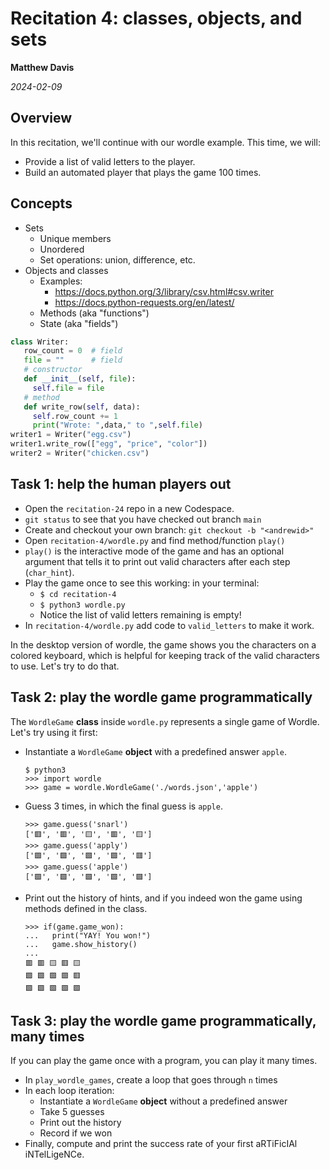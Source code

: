 # Recitation 4: classes, objects, and sets

__Matthew Davis__

_2024-02-09_

## Overview

In this recitation, we'll continue with our wordle example. This time, we will:

* Provide a list of valid letters to the player.
* Build an automated player that plays the game 100 times.

## Concepts

* Sets
  * Unique members
  * Unordered
  * Set operations: union, difference, etc.
* Objects and classes
  * Examples:
    * https://docs.python.org/3/library/csv.html#csv.writer
    * https://docs.python-requests.org/en/latest/ 
  * Methods (aka "functions")
  * State (aka "fields")

```python
class Writer:
   row_count = 0  # field
   file = ""      # field
   # constructor
   def __init__(self, file):
     self.file = file
   # method
   def write_row(self, data):
     self.row_count += 1
     print("Wrote: ",data," to ",self.file)
writer1 = Writer("egg.csv")
writer1.write_row(["egg", "price", "color"])
writer2 = Writer("chicken.csv")
```

## Task 1: help the human players out

* Open the `recitation-24` repo in a new Codespace.
* `git status` to see that you have checked out branch `main`
* Create and checkout your own branch: `git checkout -b "<andrewid>"`
* Open `recitation-4/wordle.py` and find method/function `play()`
* `play()` is the interactive mode of the game and has an optional argument that tells it to print out valid characters after each step (`char_hint`).
* Play the game once to see this working: in your terminal:
  * `$ cd recitation-4`
  * `$ python3 wordle.py`
  * Notice the list of valid letters remaining is empty!
* In `recitation-4/wordle.py` add code to `valid_letters` to make it work.

In the desktop version of wordle, the game shows you the characters on a colored keyboard, which is helpful for keeping track of the valid characters to use. Let's try to do that. 

## Task 2: play the wordle game programmatically

The `WordleGame` __class__ inside `wordle.py` represents a single game of Wordle. Let's try using it first:

* Instantiate a `WordleGame` __object__ with a predefined answer `apple`.
  ```
  $ python3
  >>> import wordle
  >>> game = wordle.WordleGame('./words.json','apple')
  ```
* Guess 3 times, in which the final guess is `apple`.
  ```
  >>> game.guess('snarl')
  ['🟥', '🟥', '🟨', '🟥', '🟨']
  >>> game.guess('apply')
  ['🟩', '🟩', '🟩', '🟩', '🟥']
  >>> game.guess('apple')
  ['🟩', '🟩', '🟩', '🟩', '🟩']
  ```
* Print out the history of hints, and if you indeed won the game using methods defined in the class.
  ```
  >>> if(game.game_won):
  ...   print("YAY! You won!")
  ...   game.show_history()
  ...
  🟥 🟥 🟨 🟥 🟨
  🟩 🟩 🟩 🟩 🟥
  🟩 🟩 🟩 🟩 🟩
  ```

## Task 3: play the wordle game programmatically, many times

If you can play the game once with a program, you can play it many times. 

* In `play_wordle_games`, create a loop that goes through `n` times
* In each loop iteration:
  * Instantiate a `WordleGame` __object__ without a predefined answer
  * Take 5 guesses
  * Print out the history
  * Record if we won
* Finally, compute and print the success rate of your first aRTiFicIAl iNTelLigeNCe.
